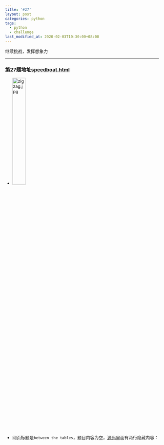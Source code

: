 ```yaml
---
title: '#27'
layout: post
categories: python
tags:
  - python
  - challenge
last_modified_at: 2020-02-03T10:30:00+08:00
---
```


继续挑战，发挥想象力

---
### 第27题地址[speedboat.html](http://www.pythonchallenge.com/pc/hex/speedboat.html)
* <img src="http://butter:fly@www.pythonchallenge.com/pc/hex/zigzag.jpg" alt="zigzag.jpg" width="30%" height="30%">
* 网页标题是`between the tables`，题目内容为空，[源码](view-source:http://www.pythonchallenge.com/pc/hex/speedboat.html)里面有两行隐藏内容：
> <!-- did you say gif? --\><br>
> <!-- oh, and this is NOT a repeat of 14 --\>

图片名字叫`zigzag.jpg`，`zigzag`有蜿蜒来回反复的意思，图上也用画笔大致描绘出了这种意思。<br>
发现图片上面有个超链接[bell.html](http://www.pythonchallenge.com/pc/ring/bell.html)，点开后发现需要密码，密码提示是`the order matters`，那这题就是要找密码了。<br>
根据提示，是要获取[zigzag.gif](http://www.pythonchallenge.com/pc/hex/zigzag.gif)：


```python
from io import BytesIO
import requests
from PIL import Image

with requests.Session() as sess:
    sess.auth = ('butter', 'fly')
    response = sess.get('http://www.pythonchallenge.com/pc/hex/zigzag.gif').content
    img = Image.open(BytesIO(response))
img
```




![png]({{site.baseurl}}/images/27_speedboat_files/27_speedboat_2_0.png)



图片杂乱无章的，跟电视机花屏了似的。<br>
提示说不是**第14题**[italy.html](http://www.pythonchallenge.com/pc/return/italy.html)的翻版，也就是不让我们想去画圈圈了，要思考一下`zigzag`的意义。

想到还有标题`between the tables`**在表格之中**还没有用到。<br>
图片中会有什么表格呢？那就是`palette`**调色板**了。
> 在电脑图形学中，调色板（英语：Palette）要么是指用于数字图像管理的给定有限颜色组（颜色表），要么是屏幕上一组有限选择的小图形单元（诸如“工具选板”）。<br>
> 根据上下文（工程师技术规范、广告中、程序员手册、图形文件规范、用户手册等），术语“调色板”和相关术语，譬如“网页调色板”和“RGB调色板”等，可以有稍微不同的含义。
> ###### From [wikipedia.org](https://zh.wikipedia.org/wiki/%E8%AA%BF%E8%89%B2%E7%9B%A4_(%E9%9B%BB%E8%85%A6%E5%9C%96%E5%BD%A2%E5%AD%B8))


```python
palette = img.getpalette()
table = {}
for i in range(256):
    R, G, B = palette[3 * i : 3 * (i + 1)]
    assert R == G == B
    table[i] = R
print(table)
```

    {0: 37, 1: 229, 2: 162, 3: 136, 4: 59, 5: 212, 6: 9, 7: 41, 8: 24, 9: 156, 10: 148, 11: 112, 12: 254, 13: 91, 14: 106, 15: 49, 16: 248, 17: 213, 18: 220, 19: 15, 20: 85, 21: 159, 22: 62, 23: 78, 24: 76, 25: 111, 26: 103, 27: 150, 28: 154, 29: 68, 30: 25, 31: 169, 32: 126, 33: 185, 34: 140, 35: 234, 36: 244, 37: 21, 38: 88, 39: 32, 40: 16, 41: 223, 42: 2, 43: 28, 44: 42, 45: 165, 46: 253, 47: 94, 48: 161, 49: 137, 50: 124, 51: 84, 52: 82, 53: 225, 54: 96, 55: 219, 56: 163, 57: 184, 58: 45, 59: 17, 60: 139, 61: 255, 62: 236, 63: 89, 64: 44, 65: 83, 66: 189, 67: 118, 68: 230, 69: 73, 70: 170, 71: 239, 72: 66, 73: 102, 74: 52, 75: 192, 76: 182, 77: 145, 78: 250, 79: 48, 80: 10, 81: 20, 82: 238, 83: 69, 84: 99, 85: 71, 86: 26, 87: 36, 88: 1, 89: 4, 90: 81, 91: 149, 92: 132, 93: 206, 94: 252, 95: 13, 96: 146, 97: 249, 98: 197, 99: 54, 100: 93, 101: 79, 102: 205, 103: 153, 104: 218, 105: 131, 106: 3, 107: 188, 108: 172, 109: 110, 110: 113, 111: 168, 112: 235, 113: 222, 114: 180, 115: 183, 116: 216, 117: 80, 118: 22, 119: 129, 120: 245, 121: 114, 122: 95, 123: 61, 124: 177, 125: 201, 126: 142, 127: 176, 128: 92, 129: 6, 130: 243, 131: 87, 132: 215, 133: 122, 134: 116, 135: 242, 136: 191, 137: 202, 138: 190, 139: 72, 140: 160, 141: 186, 142: 164, 143: 204, 144: 105, 145: 104, 146: 217, 147: 167, 148: 107, 149: 227, 150: 231, 151: 121, 152: 214, 153: 29, 154: 155, 155: 175, 156: 98, 157: 0, 158: 224, 159: 228, 160: 47, 161: 232, 162: 74, 163: 133, 164: 11, 165: 247, 166: 226, 167: 196, 168: 86, 169: 199, 170: 207, 171: 141, 172: 194, 173: 70, 174: 130, 175: 179, 176: 173, 177: 152, 178: 14, 179: 40, 180: 221, 181: 50, 182: 19, 183: 46, 184: 23, 185: 151, 186: 67, 187: 147, 188: 7, 189: 127, 190: 53, 191: 5, 192: 237, 193: 135, 194: 101, 195: 166, 196: 210, 197: 200, 198: 97, 199: 109, 200: 171, 201: 198, 202: 33, 203: 12, 204: 18, 205: 77, 206: 195, 207: 39, 208: 203, 209: 65, 210: 157, 211: 108, 212: 57, 213: 64, 214: 63, 215: 208, 216: 251, 217: 115, 218: 174, 219: 8, 220: 123, 221: 241, 222: 144, 223: 117, 224: 55, 225: 38, 226: 58, 227: 178, 228: 31, 229: 143, 230: 193, 231: 125, 232: 120, 233: 51, 234: 75, 235: 158, 236: 246, 237: 128, 238: 211, 239: 119, 240: 35, 241: 34, 242: 134, 243: 90, 244: 30, 245: 27, 246: 209, 247: 187, 248: 233, 249: 181, 250: 100, 251: 138, 252: 56, 253: 43, 254: 60, 255: 240}


我们发现，调色板中每个序号对应的`RGB`值都不会是序号，里面存在着几个回环。<br>
这应该就是所谓的表格了，可是这个怎么用呢？

---

在一筹莫展的时候我们把图像的像素点拿出来看看：


```python
print(list(img.getdata())[:20])
```

    [215, 208, 203, 12, 254, 60, 139, 72, 66, 189, 127, 176, 173, 70, 170, 207, 39, 32, 126, 142]


#### 太惊喜了！
每个像素按表格查询的结果正是下一个像素的值！我们看看是不是都是这样的：


```python
diff = {}
nextp = None
for i, pixel in enumerate(img.getdata()):
    if nextp is not None:
        if pixel != nextp:
            diff[i] = (nextp, pixel)
    nextp = table[pixel]
print('diff count:', len(diff))
for k in list(diff.keys())[:20]:
    print(f'Index {k}: {diff[k][0]} != {diff[k][1]}')
```

    diff count: 9464
    Index 114: 153 != 66
    Index 115: 189 != 90
    Index 116: 81 != 104
    Index 119: 130 != 57
    Index 171: 242 != 49
    Index 172: 137 != 65
    Index 173: 83 != 89
    Index 174: 4 != 38
    Index 434: 21 != 83
    Index 435: 69 != 89
    Index 436: 4 != 224
    Index 437: 55 != 170
    Index 440: 32 != 89
    Index 441: 4 != 70
    Index 486: 149 != 0
    Index 490: 228 != 23
    Index 491: 78 != 154
    Index 492: 155 != 17
    Index 493: 213 != 128
    Index 755: 168 != 64


看来不符合表格的内容就是我们需要的：


```python
img_new = img.copy()
width, height = img.size
img_data = img_new.load()
diff1 = bytearray()
diff2 = bytearray()
for index in range(width * height):
    x, y = index % width, index // width
    if index in diff:
        diff1.append(diff[index][0])
        diff2.append(diff[index][1])
        img_data[x, y] = 255
    else:
        img_data[x, y] = 0

print(diff1[:20], diff2[:20])
img_new
```

    bytearray(b'\x99\xbdQ\x82\xf2\x89S\x04\x15E\x047 \x04\x95\xe4N\x9b\xd5\xa8') bytearray(b'BZh91AY&SY\xe0\xaaYF\x00\x17\x9a\x11\x80@')





![png]({{site.baseurl}}/images/27_speedboat_files/27_speedboat_11_1.png)



不符合表格内容的标注之后是一幅字，上面写着`not key word`**不是关键字**，还有一个`busy?`，应该是指后面那个以`BZh`开头的`bzip2`压缩格式：


```python
from bz2 import decompress

decoded_str = decompress(diff2).decode()
print(decoded_str[:100])
```

    ../ring/bell.html del assert repeat raise or class is exec return except print return switch from ex


看上去是一堆`Python`的关键字和别的一些东西。按上图提示应该是要把`Python`的**关键字**都去掉。<br>
根据密码提示`the order matters`我们按顺序执行：


```python
from keyword import iskeyword

py2keywords = {'exec', 'print'}
words = decoded_str.split()
notkeyword = set(word for word in words if not iskeyword(word)) - py2keywords
for word in words:
    if word in notkeyword:
        print(word)
        notkeyword.remove(word)
```

    ../ring/bell.html
    repeat
    switch


好了，打开链接到[bell.html](http://www.pythonchallenge.com/pc/ring/bell.html)，输入用户名`repeat`和密码`switch`，来到了下一题。

### 总结：这一题需要发散性思维，不过还是些图像处理的内容。
###### 本题代码地址[27_speedboat.ipynb](https://github.com/StevenPZChan/pythonchallenge/blob/notebook/nbfiles/27_speedboat.ipynb)
